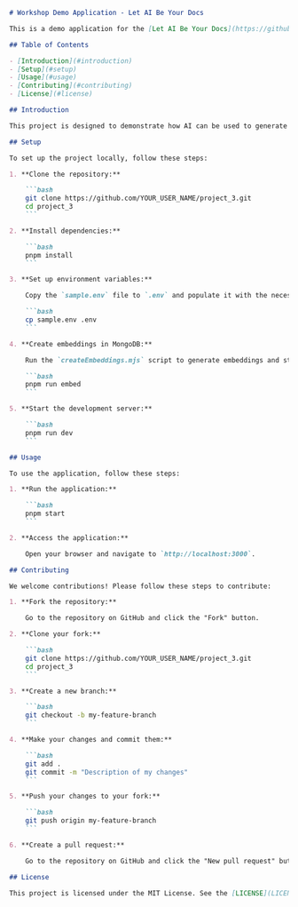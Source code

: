 ```markdown:project_3/README.md
# Workshop Demo Application - Let AI Be Your Docs

This is a demo application for the [Let AI Be Your Docs](https://github.com/mongodb-developer/vector-search-workshop) workshop.

## Table of Contents

- [Introduction](#introduction)
- [Setup](#setup)
- [Usage](#usage)
- [Contributing](#contributing)
- [License](#license)

## Introduction

This project is designed to demonstrate how AI can be used to generate and maintain documentation for a codebase. It is part of the "Let AI Be Your Docs" workshop.

## Setup

To set up the project locally, follow these steps:

1. **Clone the repository:**

    ```bash
    git clone https://github.com/YOUR_USER_NAME/project_3.git
    cd project_3
    ```

2. **Install dependencies:**

    ```bash
    pnpm install
    ```

3. **Set up environment variables:**

    Copy the `sample.env` file to `.env` and populate it with the necessary API keys and secrets.

    ```bash
    cp sample.env .env
    ```

4. **Create embeddings in MongoDB:**

    Run the `createEmbeddings.mjs` script to generate embeddings and store them in MongoDB.

    ```bash
    pnpm run embed
    ```

5. **Start the development server:**

    ```bash
    pnpm run dev
    ```

## Usage

To use the application, follow these steps:

1. **Run the application:**

    ```bash
    pnpm start
    ```

2. **Access the application:**

    Open your browser and navigate to `http://localhost:3000`.

## Contributing

We welcome contributions! Please follow these steps to contribute:

1. **Fork the repository:**

    Go to the repository on GitHub and click the "Fork" button.

2. **Clone your fork:**

    ```bash
    git clone https://github.com/YOUR_USER_NAME/project_3.git
    cd project_3
    ```

3. **Create a new branch:**

    ```bash
    git checkout -b my-feature-branch
    ```

4. **Make your changes and commit them:**

    ```bash
    git add .
    git commit -m "Description of my changes"
    ```

5. **Push your changes to your fork:**

    ```bash
    git push origin my-feature-branch
    ```

6. **Create a pull request:**

    Go to the repository on GitHub and click the "New pull request" button.

## License

This project is licensed under the MIT License. See the [LICENSE](LICENSE) file for details.
```
